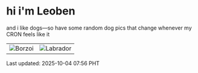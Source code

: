 # hi i'm Leoben

and i like dogs—so have some random dog pics that change whenever my CRON feels like it

|  |  |
|--------|----------|
| ![Borzoi](https://random-dog-vercel.vercel.app/api/random-borzoi?v=1759535796) | ![Labrador](https://random-dog-vercel.vercel.app/api/random-labrador?v=1759535796) |

Last updated: 2025-10-04 07:56 PHT
